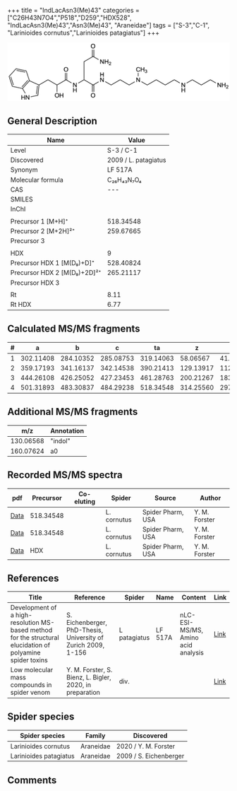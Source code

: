 +++
title = "IndLacAsn3(Me)43"
categories = ["C26H43N7O4","P518","D259","HDX528",
"IndLacAsn3(Me)43","Asn3(Me)43",
"Araneidae"]
tags = ["S-3","C-1",
"Larinioides cornutus","Larinioides patagiatus"]
+++

![](/img/IndLacAsn3(Me)43.png)

## General Description

| Name                        | Value                |
|-----------------------------|----------------------|
| Level                       | S-3 / C-1                   |
| Discovered                  | 2009 / L. patagiatus |
| Synonym                     | LF 517A              |
| Molecular formula           | C₂₆H₄₃N₇O₄           |
| CAS                         | ---                  |
| SMILES |   |
| InChI  |   |
|                             |                      |
| Precursor 1 [M+H]⁺          | 518.34548            |
| Precursor 2 [M+2H]²⁺        | 259.67665            |
| Precursor 3                 |                      |
|                             |                      |
| HDX                         | 9                    |
| Precursor HDX 1 [M(D₉)+D]⁺   | 528.40824            |
| Precursor HDX 2 [M(D₉)+2D]²⁺ | 265.21117            |
| Precursor HDX 3             |                      |
|                             |                      |
| Rt                          | 8.11                     |
| Rt HDX                      | 6.77                     |

## Calculated MS/MS fragments

| # | a         | b         | c         | ta        | z         | y         | tz        |
|---|-----------|-----------|-----------|-----------|-----------|-----------|-----------|
| 1 | 302.11408 | 284.10352 | 285.08753 | 319.14063 | 58.06567  | 41.03912  | 75.09222  |
| 2 | 359.17193 | 341.16137 | 342.14538 | 390.21413 | 129.13917 | 112.11262 | 160.18137 |
| 3 | 444.26108 | 426.25052 | 427.23453 | 461.28763 | 200.21267 | 183.18612 | 217.23922 |
| 4 | 501.31893 | 483.30837 | 484.29238 | 518.34548 | 314.25560 | 297.22905 | 331.28215 |

## Additional MS/MS fragments

| m/z       | Annotation |
|-----------|------------|
| 130.06568  | "indol"    |
| 160.07624  | a0         |

## Recorded MS/MS spectra

| pdf | Precursor | Co-eluting | Spider | Source | Author |
|-----|-----------|------------|--------|--------|--------|
| [Data](/pdf/L-cornutus/518_IndLacAsn3(Me)43_Lc.pdf) | 518.34548 |           | L. cornutus | Spider Pharm, USA | Y. M. Forster |
| [Data](/pdf/L-cornutus/518_IndLacAsn3(Me)43_Lc_2.pdf) | 518.34548 |           | L. cornutus | Spider Pharm, USA | Y. M. Forster |
| [Data](/pdf/L-cornutus/518_IndLacAsn3(Me)43_Lc_HDX.pdf) | HDX |           | L. cornutus | Spider Pharm, USA | Y. M. Forster |

## References

| Title                                                                                                      | Reference                                                     | Spider       | Name    | Content                            | Link                                                               |
|------------------------------------------------------------------------------------------------------------|---------------------------------------------------------------|--------------|---------|------------------------------------|--------------------------------------------------------------------|
| Development of a high-resolution MS-based method for the structural elucidation of polyamine spider toxins | S. Eichenberger, PhD-Thesis, University of Zurich 2009, 1-156 | L patagiatus | LF 517A | nLC-ESI-MS/MS, Amino acid analysis | [Link](https://www.zora.uzh.ch/id/eprint/12787/1/Eichenberger.pdf) |
| Low molecular mass compounds in spider venom      | Y. M. Forster, S. Bienz, L. Bigler, 2020, in preparation          | div.       |   |   | [Link](unknown) |

## Spider species

| Spider species         | Family    | Discovered             |
|------------------------|-----------|------------------------|
| Larinioides cornutus | Araneidae | 2020 / Y. M. Forster |
| Larinioides patagiatus | Araneidae | 2009 / S. Eichenberger |

## Comments